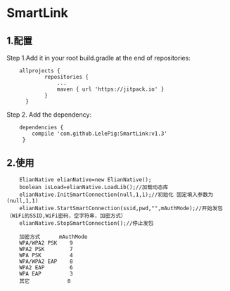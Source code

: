 # SmartLink
## 1.配置  
Step 1.Add it in your root build.gradle at the end of repositories:  

        allprojects {
		        repositories {
			        ...
			        maven { url 'https://jitpack.io' }
		        }
	      }
 Step 2. Add the dependency: 
 
        dependencies {
	        compile 'com.github.LelePig:SmartLink:v1.3'
	     }
## 2.使用
        ElianNative elianNative=new ElianNative();
        boolean isLoad=elianNative.LoadLib();//加载动态库
        elianNative.InitSmartConnection(null,1,1);//初始化 固定填入参数为(null,1,1)
        elianNative.StartSmartConnection(ssid,pwd,"",mAuthMode);//开始发包（WiFi的SSID,WiFi密码，空字符串，加密方式）
        elianNative.StopSmartConnection();//停止发包
        
        加密方式      mAuthMode
        WPA/WPA2 PSK    9
        WPA2 PSK        7
        WPA PSK         4
        WPA/WPA2 EAP    8
        WPA2 EAP        6        
        WPA EAP         3
        其它            0
      
